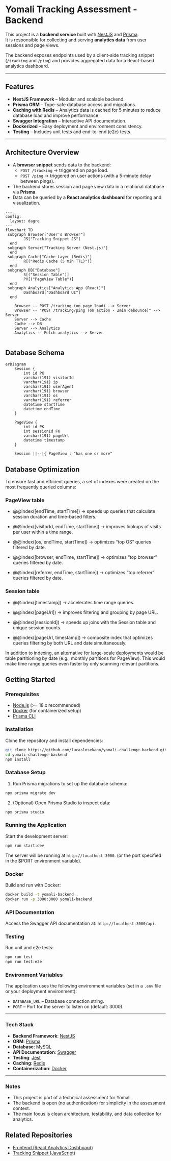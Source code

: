 # Yomali Tracking Assessment - Backend

This project is a **backend service** built with [NestJS](https://nestjs.com/) and [Prisma](https://www.prisma.io/).  
It is responsible for collecting and serving **analytics data** from user sessions and page views.  

The backend exposes endpoints used by a client-side tracking snippet (`/tracking` and `/ping`) and provides aggregated data for a React-based analytics dashboard.

---

## Features

- **NestJS Framework** – Modular and scalable backend.
- **Prisma ORM** – Type-safe database access and migrations.
- **Caching with Redis** – Analytics data is cached for 5 minutes to reduce database load and improve performance.
- **Swagger Integration** – Interactive API documentation.
- **Dockerized** – Easy deployment and environment consistency.
- **Testing** – Includes unit tests and end-to-end (e2e) tests.

---

## Architecture Overview

- A **browser snippet** sends data to the backend:
  - `POST /tracking` → triggered on page load.
  - `POST /ping` → triggered on user actions (with a 5-minute delay between pings).
- The backend stores session and page view data in a relational database via **Prisma**.
- Data can be queried by a **React analytics dashboard** for reporting and visualization.

```mermaid
---
config:
  layout: dagre
---
flowchart TD
 subgraph Browser["User's Browser"]
        JS["Tracking Snippet JS"]
  end
 subgraph Server["Tracking Server (Nest.js)"]
  end
 subgraph Cache["Cache Layer (Redis)"]
        R[("Redis Cache (5 min TTL)")]
  end
 subgraph DB["Database"]
        S[("Session Table")]
        PV[("PageView Table")]
  end
 subgraph Analytics["Analytics App (React)"]
        Dashboard["Dashboard UI"]
  end

    Browser -- POST /tracking (on page load) --> Server
    Browser -- "POST /tracking/ping (on action - 2min debounce)" --> Server
    Server --> Cache
    Cache --> DB
    Server --> Analytics
    Analytics -- Fetch analytics --> Server


```
## Database Schema

```mermaid
erDiagram
    Session {
        int id PK
        varchar(191) visitorId
        varchar(191) ip
        varchar(191) userAgent
        varchar(191) browser
        varchar(191) os
        varchar(191) referrer
        datetime startTime
        datetime endTime
    }

    PageView {
        int id PK
        int sessionId FK
        varchar(191) pageUrl
        datetime timestamp
    }

    Session ||--|{ PageView : "has one or more"

```

## Database Optimization

To ensure fast and efficient queries, a set of indexes were created on the most frequently queried columns:

### PageView table

- @@index([endTime, startTime]) → speeds up queries that calculate session duration and time-based filters.

- @@index([visitorId, endTime, startTime]) → improves lookups of visits per user within a time range.

- @@index([os, endTime, startTime]) → optimizes “top OS” queries filtered by date.

- @@index([browser, endTime, startTime]) → optimizes “top browser” queries filtered by date.

- @@index([referrer, endTime, startTime]) → optimizes “top referrer” queries filtered by date.

### Session table

- @@index([timestamp]) → accelerates time range queries.

- @@index([pageUrl]) → improves filtering and grouping by page URL.

- @@index([sessionId]) → speeds up joins with the Session table and unique session counts.

- @@index([pageUrl, timestamp]) → composite index that optimizes queries filtering by both URL and date simultaneously.

In addition to indexing, an alternative for large-scale deployments would be table partitioning by date (e.g., monthly partitions for PageView). This would make time range queries even faster by only scanning relevant partitions.




## Getting Started

### Prerequisites
- [Node.js](https://nodejs.org/) (>= 18.x recommended)
- [Docker](https://www.docker.com/) (for containerized setup)
- [Prisma CLI](https://www.prisma.io/docs/getting-started)

### Installation
Clone the repository and install dependencies:

```bash
git clone https://github.com/lucaslosekann/yomali-challenge-backend.git
cd yomali-challenge-backend
npm install
```

### Database Setup
1. Run Prisma migrations to set up the database schema:
```bash
npx prisma migrate dev
   ```
2. (Optional) Open Prisma Studio to inspect data:
```bash
npx prisma studio
```

### Running the Application
Start the development server:
```bash
npm run start:dev
```
The server will be running at `http://localhost:3000`.
(or the port specified in the $PORT environment variable).

### Docker
Build and run with Docker:
```bash
docker build -t yomali-backend .
docker run -p 3000:3000 yomali-backend
```

### API Documentation
Access the Swagger API documentation at: `http://localhost:3000/api`.

### Testing
Run unit and e2e tests:
```bash
npm run test
npm run test:e2e
```

### Environment Variables
The application uses the following environment variables (set in a `.env` file or your deployment environment):
- `DATABASE_URL` – Database connection string.
- `PORT` – Port for the server to listen on (default: 3000).

---

### Tech Stack
- **Backend Framework**: [NestJS](https://nestjs.com/)
- **ORM**: [Prisma](https://www.prisma.io/)
- **Database**: [MySQL](https://www.mysql.com/)
- **API Documentation**: [Swagger](https://swagger.io/)
- **Testing**: [Jest](https://jestjs.io/)
- **Caching**: [Redis](https://redis.io/) 
- **Containerization**: [Docker](https://www.docker.com/)

---


### Notes
- This project is part of a technical assessment for Yomali.
- The backend is open (no authentication) for simplicity in the assessment context.
- The main focus is clean architecture, testability, and data collection for analytics.


## Related Repositories
- [Frontend (React Analytics Dashboard)](https://github.com/lucaslosekann/yomali-challenge-frontend/)
- [Tracking Snippet (JavaScript)](https://github.com/lucaslosekann/yomali-challenge-snippet/)